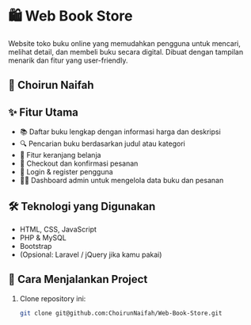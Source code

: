# 🛍️ Web Book Store

Website toko buku online yang memudahkan pengguna untuk mencari, melihat detail, dan membeli buku secara digital. Dibuat dengan tampilan menarik dan fitur yang user-friendly.

##  🔮​ **Choirun Naifah**

## ✨ Fitur Utama
- 📚 Daftar buku lengkap dengan informasi harga dan deskripsi
- 🔍 Pencarian buku berdasarkan judul atau kategori
- 🛒 Fitur keranjang belanja
- 🧾 Checkout dan konfirmasi pesanan
- 👤 Login & register pengguna
- 👩‍💼 Dashboard admin untuk mengelola data buku dan pesanan

## 🛠️ Teknologi yang Digunakan
- HTML, CSS, JavaScript
- PHP & MySQL
- Bootstrap
- (Opsional: Laravel / jQuery jika kamu pakai)

## 🚀 Cara Menjalankan Project
1. Clone repository ini:
   ```bash
   git clone git@github.com:ChoirunNaifah/Web-Book-Store.git
